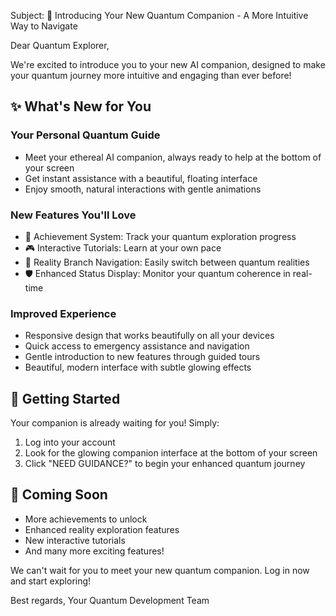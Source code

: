 Subject: 🌟 Introducing Your New Quantum Companion - A More Intuitive Way to Navigate

Dear Quantum Explorer,

We're excited to introduce you to your new AI companion, designed to make your quantum journey more intuitive and engaging than ever before!

## ✨ What's New for You

### Your Personal Quantum Guide
- Meet your ethereal AI companion, always ready to help at the bottom of your screen
- Get instant assistance with a beautiful, floating interface
- Enjoy smooth, natural interactions with gentle animations

### New Features You'll Love
- 🎯 Achievement System: Track your quantum exploration progress
- 🎮 Interactive Tutorials: Learn at your own pace
- 🌌 Reality Branch Navigation: Easily switch between quantum realities
- 🛡️ Enhanced Status Display: Monitor your quantum coherence in real-time

### Improved Experience
- Responsive design that works beautifully on all your devices
- Quick access to emergency assistance and navigation
- Gentle introduction to new features through guided tours
- Beautiful, modern interface with subtle glowing effects

## 🚀 Getting Started
Your companion is already waiting for you! Simply:
1. Log into your account
2. Look for the glowing companion interface at the bottom of your screen
3. Click "NEED GUIDANCE?" to begin your enhanced quantum journey

## 💫 Coming Soon
- More achievements to unlock
- Enhanced reality exploration features
- New interactive tutorials
- And many more exciting features!

We can't wait for you to meet your new quantum companion. Log in now and start exploring!

Best regards,
Your Quantum Development Team
